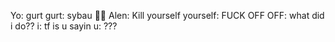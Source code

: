 Yo: gurt
gurt: sybau 🥀🥀
Alen: Kill yourself 
yourself: FUCK OFF
OFF: what did i do??
i: tf is u sayin
u: ???
